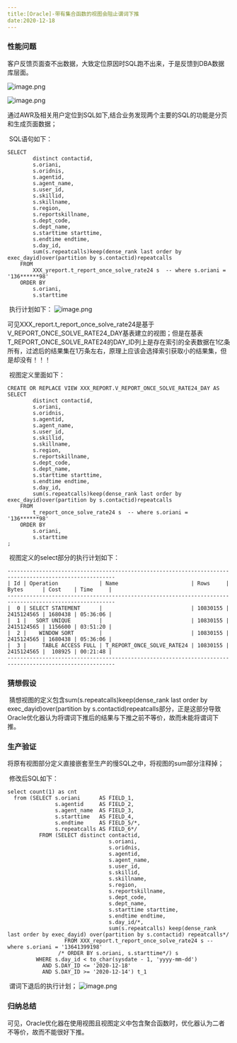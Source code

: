 ```yaml
---
title:[Oracle]-带有集合函数的视图会阻止谓词下推
date:2020-12-18
---
```


### 性能问题

​    客户反馈页面查不出数据，大致定位原因时SQL跑不出来，于是反馈到DBA数据库层面。

![image.png](http://cdn.lifemini.cn/dbblog/20201222/1dbad336923441f496db58f07a674995.png)

![image.png](http://cdn.lifemini.cn/dbblog/20201222/306616b0d19145aeaf1ab078a472979a.png)

​    通过AWR及相关用户定位到SQL如下,结合业务发现两个主要的SQL的功能是分页和生成页面数据；

​    SQL语句如下：

```
SELECT
        distinct contactid,
        s.oriani,
        s.oridnis,
        s.agentid,
        s.agent_name,
        s.user_id,
        s.skillid,
        s.skillname,
        s.region,
        s.reportskillname,
        s.dept_code,
        s.dept_name,
        s.starttime starttime,
        s.endtime endtime,
        s.day_id,
        sum(s.repeatcalls)keep(dense_rank last order by exec_dayid)over(partition by s.contactid)repeatcalls
    FROM
        XXX_yreport.t_report_once_solve_rate24 s  -- where s.oriani = '136******98'
    ORDER BY
        s.oriani,
        s.starttime
```

​    执行计划如下：
![image.png](http://cdn.lifemini.cn/dbblog/20201222/ec630dfe6bcb4eb79d904dc87789133b.png)

​    可见XXX_report.t_report_once_solve_rate24是基于V_REPORT_ONCE_SOLVE_RATE24_DAY基表建立的视图；但是在基表T_REPORT_ONCE_SOLVE_RATE24的DAY_ID列上是存在索引的全表数据在1亿条所有，过滤后的结果集在1万条左右，原理上应该会选择索引获取小的结果集，但是却没有！！！

​    视图定义里面如下：

```
CREATE OR REPLACE VIEW XXX_REPORT.V_REPORT_ONCE_SOLVE_RATE24_DAY AS
SELECT
        distinct contactid,
        s.oriani,
        s.oridnis,
        s.agentid,
        s.agent_name,
        s.user_id,
        s.skillid,
        s.skillname,
        s.region,
        s.reportskillname,
        s.dept_code,
        s.dept_name,
        s.starttime starttime,
        s.endtime endtime,
        s.day_id,
        sum(s.repeatcalls)keep(dense_rank last order by exec_dayid)over(partition by s.contactid)repeatcalls
    FROM
        t_report_once_solve_rate24 s  -- where s.oriani = '136******98'
    ORDER BY
        s.oriani,
        s.starttime
;
```

​    视图定义的select部分的执行计划如下：

```
--------------------------------------------------------------------------------------------------------
| Id | Operation             | Name                       | Rows     | Bytes      | Cost    | Time     |
--------------------------------------------------------------------------------------------------------
|  0 | SELECT STATEMENT      |                            | 10830155 | 2415124565 | 1680438 | 05:36:06 |
|  1 |   SORT UNIQUE         |                            | 10830155 | 2415124565 | 1156600 | 03:51:20 |
|  2 |    WINDOW SORT        |                            | 10830155 | 2415124565 | 1680438 | 05:36:06 |
|  3 |     TABLE ACCESS FULL | T_REPORT_ONCE_SOLVE_RATE24 | 10830155 | 2415124565 |  108925 | 00:21:48 |
--------------------------------------------------------------------------------------------------------
```

### 猜想假设

​    猜想视图的定义包含sum(s.repeatcalls)keep(dense_rank last order by exec_dayid)over(partition by s.contactid)repeatcalls部分，正是这部分导致Oracle优化器认为将谓词下推后的结果与下推之前不等价，故而未能将谓词下推。

### 生产验证

​    将原有视图部分定义直接嵌套至生产的慢SQL之中，将视图的sum部分注释掉；

​    修改后SQL如下：

```
select count(1) as cnt
  from (SELECT s.oriani      AS FIELD_1,
               s.agentid     AS FIELD_2,
               s.agent_name  AS FIELD_3,
               s.starttime   AS FIELD_4,
               s.endtime     AS FIELD_5/*,
               s.repeatcalls AS FIELD_6*/
          FROM (SELECT distinct contactid,
                                s.oriani,
                                s.oridnis,
                                s.agentid,
                                s.agent_name,
                                s.user_id,
                                s.skillid,
                                s.skillname,
                                s.region,
                                s.reportskillname,
                                s.dept_code,
                                s.dept_name,
                                s.starttime starttime,
                                s.endtime endtime,
                                s.day_id/*,
                                sum(s.repeatcalls) keep(dense_rank last order by exec_dayid) over(partition by s.contactid) repeatcalls*/
                  FROM XXX_report.t_report_once_solve_rate24 s -- where s.oriani = '13641399198'
                /* ORDER BY s.oriani, s.starttime*/) s
         WHERE s.day_id < to_char(sysdate - 1, 'yyyy-mm-dd')
           AND S.DAY_ID <= '2020-12-18'
           AND S.DAY_ID >= '2020-12-14') t_1
```

​    谓词下退后的执行计划；
![image.png](http://cdn.lifemini.cn/dbblog/20201222/3eab1b885a724568a659944d302b651d.png)



### 归纳总结

​    可见，Oracle优化器在使用视图且视图定义中包含聚合函数时，优化器认为二者不等价，故而不能很好下推。